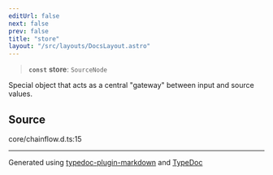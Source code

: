 ```yaml
---
editUrl: false
next: false
prev: false
title: "store"
layout: "/src/layouts/DocsLayout.astro"
---
```


> **`const`** **store**: `SourceNode`

Special object that acts as a central "gateway" between input and source values.

## Source

core/chainflow.d.ts:15

***

Generated using [typedoc-plugin-markdown](https://www.npmjs.com/package/typedoc-plugin-markdown) and [TypeDoc](https://typedoc.org/)

